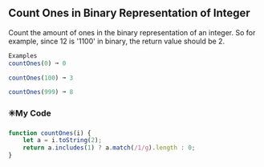 ## Count Ones in Binary Representation of Integer
Count the amount of ones in the binary representation of an integer. So for example, since 12 is '1100' in binary, the return value should be 2.
```js
Examples
countOnes(0) ➞ 0

countOnes(100) ➞ 3

countOnes(999) ➞ 8
```
### :eight_spoked_asterisk:My Code
```js
function countOnes(i) {
	let a = i.toString(2);
	return a.includes(1) ? a.match(/1/g).length : 0;
}
```

